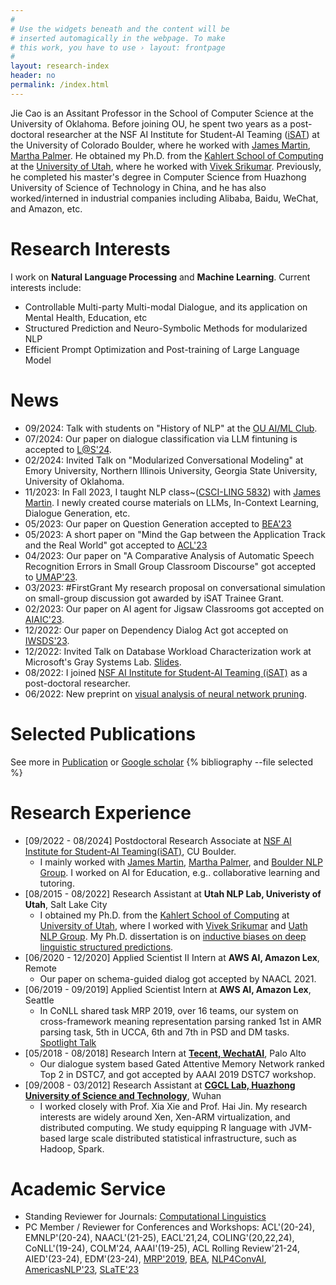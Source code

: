 ```yaml
---
#
# Use the widgets beneath and the content will be
# inserted automagically in the webpage. To make
# this work, you have to use › layout: frontpage
#
layout: research-index
header: no
permalink: /index.html
---
```


Jie Cao is an Assitant Professor in the School of Computer Science at the
University of Oklahoma. Before joining OU, he spent two years as a post-doctoral researcher at the NSF AI Institute for Student-AI Teaming ([iSAT](https://www.colorado.edu/research/ai-institute/)) at the University of Colorado Boulder, where he worked with <a href="https://home.cs.colorado.edu/~martin/">James Martin</a>, <a href="https://www.colorado.edu/faculty/palmer-martha/">Martha Palmer</a>. He obtained my Ph.D. from the <a href="https://cs.utah.edu/">Kahlert School of Computing</a> at the <a href="https://www.utah.edu">University of Utah</a>, where he worked with <a href="https://svivek.com">Vivek Srikumar</a>. Previously, he completed his master's degree in Computer Science from Huazhong University of Science of Technology in China, and he has also worked/interned in industrial companies including Alibaba, Baidu, WeChat, and Amazon, etc.
# Research Interests

I work on **Natural Language Processing** and **Machine Learning**. Current interests include:
- Controllable Multi-party Multi-modal Dialogue, and its application on Mental Health, Education, etc
- Structured Prediction and Neuro-Symbolic Methods for modularized NLP
- Efficient Prompt Optimization and Post-training of Large Language Model

# News
- 09/2024: Talk with students on "History of NLP" at the [OU AI/ML Club](https://www.instagram.com/ou.artificial/).
- 07/2024: Our paper on dialogue classification via LLM fintuning is accepted to [L@S'24](https://dl.acm.org/doi/10.1145/3657604.3664664).
- 02/2024: Invited Talk on "Modularized Conversational Modeling" at Emory University, Northern Illinois University, Georgia State University, University of Oklahoma.
- 11/2023: In Fall 2023, I taught NLP class~([CSCI-LING 5832](https://canvas.colorado.edu/courses/95371/)) with [James Martin](https://home.cs.colorado.edu/~martin/). I newly created course materials on LLMs, In-Context Learning, Dialogue Generation, etc.
- 05/2023: Our paper on Question Generation accepted to [BEA'23](https://sig-edu.org/bea/2023)
- 05/2023: A short paper on "Mind the Gap between the Application Track and the Real World" got accepted to [ACL'23](https://2023.aclweb.org/calls/main_conference/)
- 04/2023: Our paper on "A Comparative Analysis of Automatic Speech Recognition
Errors in Small Group Classroom Discourse" got accepted to
[UMAP'23](https://www.um.org/umap2023/).
- 03/2023: \#FirstGrant My research proposal on conversational simulation on small-group discussion got awarded by iSAT Trainee Grant.
- 02/2023: Our paper on AI agent for Jigsaw Classrooms got accepted on [AIAIC'23](https://aichildinteraction.github.io/).
- 12/2022: Our paper on Dependency Dialog Act got accepted on [IWSDS'23](https://sites.google.com/view/iwsds2023/home).
- 12/2022: Invited Talk on Database Workload Characterization work at Microsoft's Gray Systems Lab. [Slides](https://www.debjyotipaul.in/assets/pub/query_encoder_vldb22_slides.pdf).
- 08/2022: I joined [NSF AI Institute for Student-AI Teaming (iSAT)](https://www.colorado.edu/research/ai-institute/) as a post-doctoral researcher.
- 06/2022: New preprint on [visual analysis of neural network pruning](https://arxiv.org/abs/2206.07918?context=cs.LG).

# Selected Publications
See more in [Publication](/publications/) or [Google scholar](https://scholar.google.com/citations?user=McBrjX4AAAAJ&hl=en)
{% bibliography --file selected %}
<!--
{% bibliography --query @*[year=2021] %}
{% bibliography --query @*[year=2019] %}
{% bibliography --query @*[year=2015] %}
{% bibliography --query @*[year=2012] %}
-->

# Research Experience
- [09/2022 - 08/2024] Postdoctoral Research Associate at [NSF AI Institute for Student-AI Teaming(iSAT)](https://www.colorado.edu/research/ai-institute/), CU Boulder.
    * I mainly worked with [James Martin](https://home.cs.colorado.edu/~martin/), [Martha Palmer](https://www.colorado.edu/faculty/palmer-martha/), and [Boulder NLP Group](https://colorado.edu/lab/clear/). I worked on AI for Education, e.g.. collaborative learning and tutoring.
- [08/2015 - 08/2022] Research Assistant at **Utah NLP Lab, Univeristy of Utah**, Salt Lake City
   * I obtained my Ph.D. from the [Kahlert School of Computing](https://cs.utah.edu/) at [University of
        Utah](https://www.ou.edu), where I worked with [Vivek
        Srikumar](https://svivek.com) and [Uath NLP Group](https://nlp.cs.utah.edu). My Ph.D. dissertation is on [inductive biases on deep linguistic structured predictions](https://www.proquest.com/docview/2777357718?pq-origsite=gscholar&fromopenview=true).
- [06/2020 - 12/2020] Applied Scientist II Intern at **AWS AI, Amazon Lex**, Remote
   *  Our paper on schema-guided dialog got accepted by NAACL 2021.
- [06/2019 - 09/2019] Applied Scientist Intern at **AWS AI, Amazon Lex**, Seattle
   *  In CoNLL shared task MRP 2019, over 16 teams, our system on cross-framework meaning representation parsing ranked 1st in AMR parsing task, 5th in UCCA, 6th and 7th in PSD and DM tasks. [Spotlight Talk](https://www.youtube.com/watch?v=5ZMZSfl_Ng0)
- [05/2018 - 08/2018] Research Intern at **[Tecent, WechatAI](https://ai.weixin.qq.com/)**, Palo Alto
   *  Our dialogue system based Gated Attentive Memory Network ranked Top 2 in DSTC7, and got accepted by AAAI 2019 DSTC7 workshop.
- [09/2008 - 03/2012] Research Assistant at **[CGCL Lab, Huazhong University of Science and Technology](http://grid.hust.edu.cn/)**, Wuhan
   *  I worked closely with Prof. Xia Xie and Prof. Hai Jin. My research interests are widely around Xen, Xen-ARM virtualization, and distributed computing. We study equipping R language with JVM-based large scale distributed statistical infrastructure, such as Hadoop, Spark.

# Academic Service
- Standing Reviewer for Journals: [Computational Linguistics](https://submissions.cljournal.org/index.php/cljournal)
- PC Member / Reviewer for Conferences and Workshops: ACL'(20-24), EMNLP'(20-24), NAACL'(21-25), EACL'21,24, COLING'(20,22,24), CoNLL'(19-24), COLM'24, AAAI'(19-25), ACL Rolling Review'21-24, AIED'(23-24), EDM'(23-24), [MRP'2019](http://mrp.nlpl.eu/2019/), [BEA](https://aclanthology.org/venues/bea/), [NLP4ConvAI](https://www.aclweb.org/portal/content/call-papers-5th-workshop-nlp-conversational-ai), [AmericasNLP'23](https://turing.iimas.unam.mx/americasnlp/2023_st.html), [SLaTE'23](https://sites.google.com/view/slate2023)
